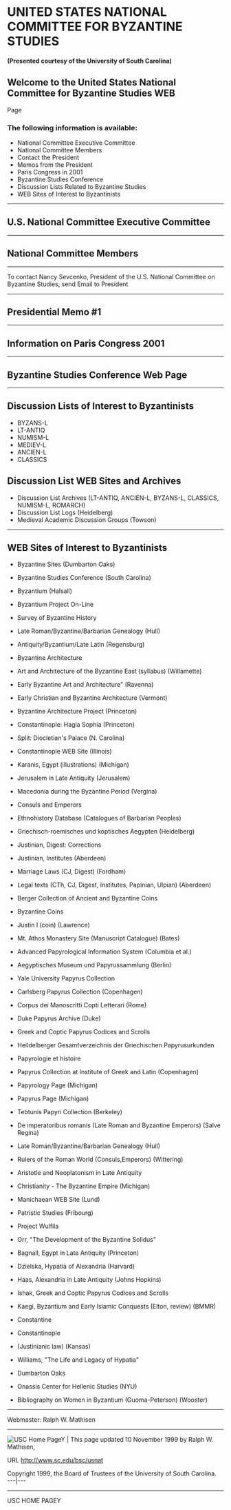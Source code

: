 # UNITED STATES NATIONAL COMMITTEE FOR BYZANTINE STUDIES

#### (Presented courtesy of the University of South Carolina)

## Welcome to the United States National Committee for Byzantine Studies WEB
Page

### The following information is available:

  * National Committee Executive Committee
  * National Committee Members
  * Contact the President
  * Memos from the President
  * Paris Congress in 2001
  * Byzantine Studies Conference
  * Discussion Lists Related to Byzantine Studies
  * WEB Sites of Interest to Byzantinists 
  

* * *

## U.S. National Committee Executive Committee

  

* * *

## National Committee Members

  

* * *

  
To contact Nancy Sevcenko, President of the U.S. National Committee on
Byzantine Studies, send Email to  President  
  

* * *

## Presidential Memo #1

  

* * *

## Information on Paris Congress 2001

  

* * *

## Byzantine Studies Conference Web Page

* * *

## Discussion Lists of Interest to Byzantinists

  * BYZANS-L 
  * LT-ANTIQ 
  * NUMISM-L 
  * MEDIEV-L 
  * ANCIEN-L 
  * CLASSICS 

## Discussion List WEB Sites and Archives

  * Discussion List Archives (LT-ANTIQ, ANCIEN-L, BYZANS-L, CLASSICS, NUMISM-L, ROMARCH) 
  * Discussion List Logs (Heidelberg) 
  * Medieval Academic Discussion Groups (Towson) 

* * *

## WEB Sites of Interest to Byzantinists

  * Byzantine Sites (Dumbarton Oaks) 
  * Byzantine Studies Conference (South Carolina) 
  * Byzantium (Halsall) 
  * Byzantium Project On-Line
  * Survey of Byzantine History  

  * Late Roman/Byzantine/Barbarian Genealogy (Hull) 
  * Antiquity/Byzantium/Late Latin (Regensburg) 
  * Byzantine Architecture
  * Art and Architecture of the Byzantine East (syllabus) (Willamette) 
  * Early Byzantine Art and Architecture" (Ravenna) 
  * Early Christian and Byzantine Architecture (Vermont) 
  * Byzantine Architecture Project (Princeton) 
  * Constantinople: Hagia Sophia (Princeton) 
  * Split: Diocletian's Palace (N. Carolina) 
  * Constantinople WEB Site (Illinois) 
  * Karanis, Egypt (illustrations) (Michigan) 
  * Jerusalem in Late Antiquity (Jerusalem) 
  * Macedonia during the Byzantine Period (Vergina) 
  * Consuls and Emperors
  * Ethnohistory Database (Catalogues of Barbarian Peoples) 
  * Griechisch-roemisches und koptisches Aegypten (Heidelberg) 
  * Justinian, Digest: Corrections 
  * Justinian, Institutes (Aberdeen) 
  * Marriage Laws (CJ, Digest) (Fordham) 
  * Legal texts (CTh, CJ, Digest, Institutes, Papinian, Ulpian) (Aberdeen) 
  * Berger Collection of Ancient and Byzantine Coins
  * Byzantine Coins
  * Justin I (coin) (Lawrence) 
  * Mt. Athos Monastery Site (Manuscript Catalogue) (Bates) 
  * Advanced Papyrological Information System (Columbia et al.) 
  * Aegyptisches Museum und Papyrussammlung (Berlin) 
  * Yale University Papyrus Collection
  * Carlsberg Papyrus Collection (Copenhagen) 
  * Corpus dei Manoscritti Copti Letterari (Rome) 
  * Duke Papyrus Archive (Duke) 
  * Greek and Coptic Papyrus Codices and Scrolls
  * Heildelberger Gesamtverzeichnis der Griechischen Papyrusurkunden
  * Papyrologie et histoire
  * Papyrus Collection at Institute of Greek and Latin (Copenhagen) 
  * Papyrology Page (Michigan) 
  * Papyrus Page (Michigan)
  * Tebtunis Papyri Collection (Berkeley) 
  * De imperatoribus romanis (Late Roman and Byzantine Emperors) (Salve Regina) 
  * Late Roman/Byzantine/Barbarian Genealogy (Hull) 
  * Rulers of the Roman World (Consuls,Emperors) (Wittering) 
  * Aristotle and Neoplatonism in Late Antiquity
  * Christianity - The Byzantine Empire (Michigan) 
  * Manichaean WEB Site (Lund) 
  * Patristic Studies (Fribourg) 
  * Project Wulfila
  * Orr, "The Development of the Byzantine Solidus"
  * Bagnall, Egypt in Late Antiquity (Princeton) 
  * Dzielska, Hypatia of Alexandria (Harvard) 
  * Haas, Alexandria in Late Antiquity (Johns Hopkins) 
  * Ishak, Greek and Coptic Papyrus Codices and Scrolls
  * Kaegi, Byzantium and Early Islamic Conquests (Elton, review) (BMMR) 
  * Constantine
  * Constantinople
  * (Justinianic law) (Kansas) 
  * Williams, "The Life and Legacy of Hypatia"
  * Dumbarton Oaks
  * Onassis Center for Hellenic Studies (NYU) 
  * Bibliography on Women in Byzantium (Guoma-Peterson) (Wooster) 

* * *

Webmaster: Ralph W. Mathisen  

* * *

![ USC Home PageY](icons/uschome.gif) | This page updated 10 November 1999 by
Ralph W. Mathisen,  
  
URL http://www.sc.edu/bsc/usnat

Copyright 1999, the Board of Trustees of the University of South Carolina.  
---|---  
  
* * *

USC HOME PAGEY

